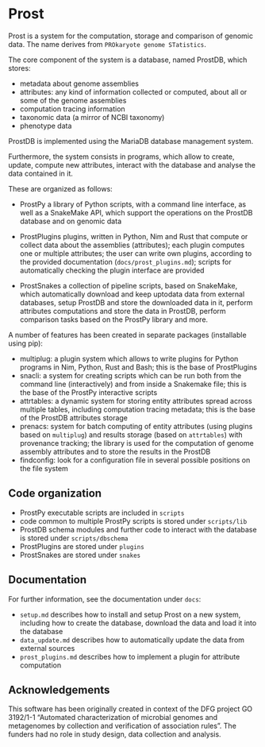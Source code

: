 # Prost

Prost is a system for the computation, storage and comparison of genomic data.
The name derives from `PROkaryote genome STatistics`.

The core component of the system is a database, named ProstDB, which stores:

- metadata about genome assemblies
- attributes: any kind of information collected or computed,
              about all or some of the genome assemblies
- computation tracing information
- taxonomic data (a mirror of NCBI taxonomy)
- phenotype data

ProstDB is implemented using the MariaDB database management system.

Furthermore, the system consists in programs, which allow to create, update,
compute new attributes, interact with the database and analyse the data
contained in it.

These are organized as follows:

- ProstPy
  a library of Python scripts, with a command line interface, as well
  as a SnakeMake API, which support the operations on the ProstDB database and
  on genomic data

- ProstPlugins
  plugins, written in Python, Nim and Rust that compute or collect data
  about the assemblies (attributes); each plugin computes one or multiple
  attributes; the user can write own plugins, according to the provided
  documentation (``docs/prost_plugins.md``); scripts for automatically checking
  the plugin interface are provided

- ProstSnakes
  a collection of pipeline scripts, based on SnakeMake, which
  automatically download and keep uptodata data from external databases, setup
  ProstDB and store the downloaded data in it, perform attributes computations
  and store the data in ProstDB, perform comparison tasks based on the ProstPy
  library and more.

A number of features has been created in separate packages
(installable using pip):

- multiplug: a plugin system which allows to write plugins for Python programs
             in Nim, Python, Rust and Bash; this is the base of ProstPlugins
- snacli: a system for creating scripts which can be run both from the command
          line (interactively) and from inside a Snakemake file;
          this is the base of the ProstPy interactive scripts
- attrtables: a dynamic system for storing entity attributes spread across
              multiple tables, including computation tracing metadata;
              this is the base of the ProstDB attributes storage
- prenacs: system for batch computing of entity attributes
           (using plugins based on ``multiplug``) and results storage
           (based on ``attrtables``) with provenance tracking;
           the library is used for the computation of genome assembly
           attributes and to store the results in the ProstDB
- findconfig: look for a configuration file in several possible positions
              on the file system

## Code organization

- ProstPy executable scripts are included in ``scripts``
- code common to multiple ProstPy scripts is stored under ``scripts/lib``
- ProstDB schema modules and further code to interact with the database
  is stored under ``scripts/dbschema``
- ProstPlugins are stored under ``plugins``
- ProstSnakes are stored under ``snakes``

## Documentation

For further information, see the documentation under ``docs``:
- ``setup.md`` describes how to install and setup Prost on a new system,
  including how to create the database, download the data and load it into the
  database
- ``data_update.md`` describes how to automatically update the data from
  external sources
- ``prost_plugins.md`` describes how to implement a plugin for attribute
  computation

## Acknowledgements
This software has been originally created in context of the DFG project GO 3192/1-1
“Automated characterization of microbial genomes and metagenomes by collection and verification of association rules”.
The funders had no role in study design, data collection and analysis.
